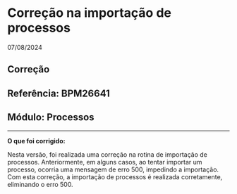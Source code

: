 # Correção na importação de processos
07/08/2024
## Correção
## Referência: BPM26641
## Módulo: Processos
***

**O que foi corrigido:**

Nesta versão, foi realizada uma correção na rotina de importação de processos. Anteriormente, em alguns casos, ao tentar importar um processo, ocorria uma mensagem de erro 500, impedindo a importação. Com esta correção, a importação de processos é realizada corretamente, eliminando o erro 500.
